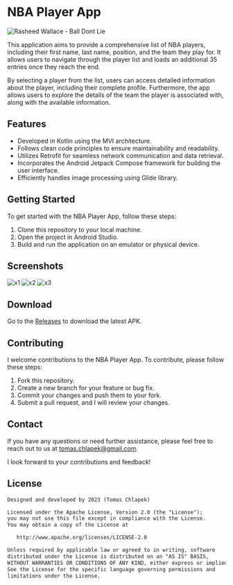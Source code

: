 # NBA Player App

![Rasheed Wallace - Ball Dont Lie](https://media.giphy.com/media/Jm2hosNfVeNjy/giphy.gif)

This application aims to provide a comprehensive list of NBA players, including their first name, last name, position, and the team they play for. It allows users to navigate through the player list and loads an additional 35 entries once they reach the end.

By selecting a player from the list, users can access detailed information about the player, including their complete profile. Furthermore, the app allows users to explore the details of the team the player is associated with, along with the available information.

## Features

- Developed in Kotlin using the MVI architecture.
- Follows clean code principles to ensure maintainability and readability.
- Utilizes Retrofit for seamless network communication and data retrieval.
- Incorporates the Android Jetpack Compose framework for building the user interface.
- Efficiently handles image processing using Glide library.

## Getting Started

To get started with the NBA Player App, follow these steps:

1. Clone this repository to your local machine.
2. Open the project in Android Studio.
3. Build and run the application on an emulator or physical device.
   
## Screenshots
![x1](https://github.com/Gh0stahCZ/BallDontLie/assets/15926348/fba42cad-b86f-45cd-9688-24f9c186302a)
![x2](https://github.com/Gh0stahCZ/BallDontLie/assets/15926348/1cbcb576-193b-4e3f-93cb-4c777537d3af)
![x3](https://github.com/Gh0stahCZ/BallDontLie/assets/15926348/3543f662-c827-4843-87b0-72aaf49100f3)

## Download
Go to the [Releases](https://github.com/Gh0stahCZ/BallDontLie/releases) to download the latest APK.

## Contributing

I welcome contributions to the NBA Player App. To contribute, please follow these steps:

1. Fork this repository.
2. Create a new branch for your feature or bug fix.
3. Commit your changes and push them to your fork.
4. Submit a pull request, and I will review your changes.

## Contact

If you have any questions or need further assistance, please feel free to reach out to us at tomas.chlapek@gmail.com.

I look forward to your contributions and feedback!

## License
```xml
Designed and developed by 2023 (Tomas Chlapek)

Licensed under the Apache License, Version 2.0 (the "License");
you may not use this file except in compliance with the License.
You may obtain a copy of the License at

   http://www.apache.org/licenses/LICENSE-2.0

Unless required by applicable law or agreed to in writing, software
distributed under the License is distributed on an "AS IS" BASIS,
WITHOUT WARRANTIES OR CONDITIONS OF ANY KIND, either express or implied.
See the License for the specific language governing permissions and
limitations under the License.
```
